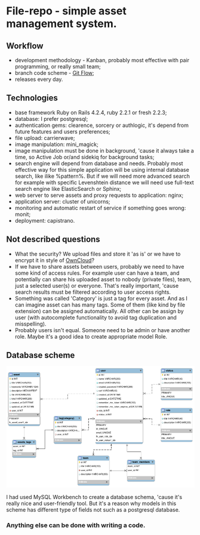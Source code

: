# File-repo - simple asset management system.

## Workflow

* development methodology - Kanban, probably most effective with pair programming, or really small team;
* branch code scheme - [Git Flow](http://nvie.com/posts/a-successful-git-branching-model/);
* releases every day.

## Technologies

* base framework Ruby on Rails 4.2.4, ruby 2.2.1 or fresh 2.2.3;
* database: I prefer postgresql;
* authentication gems: clearence, sorcery or authlogic, it's depend from future features and users preferences;
* file upload: carrierwave;
* image manipulation: mini_magick;
* image manipulation must be done in background, 'cause it always take a time, so Active Job or/and sidekiq
for background tasks;
* search engine will depend from database and needs. Probably most effective way for this simple application will be using
internal database search, like ilike %pattern%. But if we will need more advanced search for example with specific
Levenshtein distance we will need use full-text search engine like ElasticSearch or Sphinx;
* web server to serve assets and proxy requests to application: nginx;
* application server: cluster of unicorns;
* monitoring and automatic restart of service if something goes wrong: monit;
* deployment: capistrano.

## Not described questions

* What the security? We upload files and store it 'as is' or we have to encrypt it in style of [OwnCloud](https://owncloud.org/)?
* If we have to share assets between users, probably we need to have some kind of access rules. For example user can have a
team, and potentially can share his uploaded asset to nobody (private files), team, just a selected user(s) or everyone.
That's really important, 'cause search results must be filtered according to user access rights.
* Something was called 'Category' is just a tag for every asset. And as I can imagine asset can has many tags.
Some of them (like kind by file extension) can be assigned automatically. All other can be assign by user (with
autocomplete functionality to avoid tag duplication and misspelling).
* Probably users isn't equal. Someone need to be admin or have another role. Maybe it's a good idea to create appropriate model Role.

## Database scheme

[![Database scheme](https://raw.githubusercontent.com/sysadm/file-repo/master/filerepo-scheme.png)](#dbscheme)

I had used MySQL Workbench to create a database schema, 'cause it's really nice and user-friendly tool.
But it's a reason why models in this scheme has different type of fields not such as a postgresql database.

### Anything else can be done with writing a code.